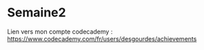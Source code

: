 # Semaine2
Lien vers mon compte codecademy : https://www.codecademy.com/fr/users/desgourdes/achievements
